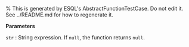 % This is generated by ESQL's AbstractFunctionTestCase. Do not edit it. See ../README.md for how to regenerate it.

**Parameters**

`str`
:   String expression. If `null`, the function returns `null`.

